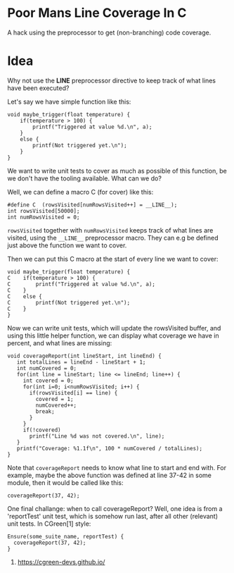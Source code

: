 # Poor Mans Line Coverage In C
A hack using the preprocessor to get (non-branching) code coverage.

# Idea

Why not use the __LINE__ preprocessor directive to keep track of what lines have been executed?

Let's say we have simple function like this:

  ```
  void maybe_trigger(float temperature) {
      if(temperature > 100) {
          printf("Triggered at value %d.\n", a);
      }
      else {
          printf(Not triggered yet.\n");
      }
  }
  ```

We want to write unit tests to cover as much as possible of this function, be we don't have the
tooling available. What can we do?

Well, we can define a macro C (for cover) like this:

  ```
  #define C  (rowsVisited[numRowsVisited++] = __LINE__);
  int rowsVisited[50000];
  int numRowsVisited = 0;
  ```

`rowsVisited` together with `numRowsVisited` keeps track of what lines are visited, using the
`__LINE__` preprocessor macro. They can e.g be defined just above the function we want to cover.

Then we can put this C macro at the start of every line we want to cover:

  ```
  void maybe_trigger(float temperature) {
  C    if(temperature > 100) {
  C        printf("Triggered at value %d.\n", a);
  C    }
  C    else {
  C        printf(Not triggered yet.\n");
  C    }
  }
  ```

Now we can write unit tests, which will update the rowsVisited buffer, and using this
little helper function, we can display what coverage we have in percent, and what lines
are missing:

   ```
   void coverageReport(int lineStart, int lineEnd) {
      int totalLines = lineEnd - lineStart + 1;
      int numCovered = 0;
      for(int line = lineStart; line <= lineEnd; line++) {
        int covered = 0;
        for(int i=0; i<numRowsVisited; i++) {
          if(rowsVisited[i] == line) {
            covered = 1;
            numCovered++;
            break;
          }
        }
        if(!covered)
          printf("Line %d was not covered.\n", line);
      }
      printf("Coverage: %1.1f\n", 100 * numCovered / totalLines);
   }
   ```
   
Note that `coverageReport` needs to know what line to start and end with. For example, maybe
the above function was defined at line 37-42 in some module, then it would be called like this:

   ```
   coverageReport(37, 42);
   ```

One final challange: when to call coverageReport? Well, one idea is from a 'reportTest' unit test,
which is somehow run last, after all other (relevant) unit tests. In CGreen[1] style:

   ```
   Ensure(some_suite_name, reportTest) {
     coverageReport(37, 42);
   }
   ```


1. https://cgreen-devs.github.io/

